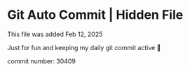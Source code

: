 # Git Auto Commit | Hidden File

This file was added Feb 12, 2025

Just for fun and keeping my daily git commit active 🤪

commit number: 30409
